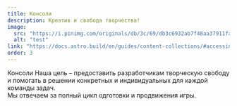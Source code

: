 ```yaml
---
title: Консоли
description: Креатив и свобода творчества!
image:
  src: "https://i.pinimg.com/originals/db/3c/69/db3c6932ab7f48aa37911fa229efa7ba.jpg"
  alt: "test"
link: "https://docs.astro.build/en/guides/content-collections/#accessing-referenced-data"
order: 3
---
```


Консоли Наша цель – предоставить разработчикам творческую свободу и помогать в решении конкретных и индивидуальных для каждой команды задач. \
Мы отвечаем за полный цикл одготовки и продвижения игры.
